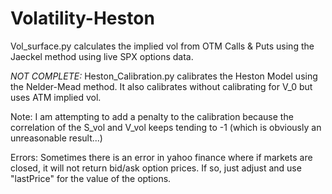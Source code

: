 # Volatility-Heston

Vol_surface.py calculates the implied vol from OTM Calls & Puts using the Jaeckel method using live SPX options data.


*NOT COMPLETE:*
Heston_Calibration.py calibrates the Heston Model using the Nelder-Mead method.
It also calibrates without calibrating for V_0 but uses ATM implied vol.

Note: I am attempting to add a penalty to the calibration because the correlation of the S_vol and V_vol keeps tending to -1 (which is obviously an unreasonable result...)

Errors: Sometimes there is an error in yahoo finance where if markets are closed, it will not return bid/ask option prices. If so, just adjust  and use "lastPrice" for the value of the options.
